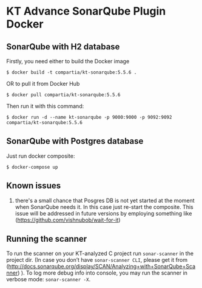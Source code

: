 # KT Advance SonarQube Plugin Docker

## SonarQube with H2 database
Firstly, you need either to build the Docker image
```
$ docker build -t compartia/kt-sonarqube:5.5.6 .
```
OR
to pull it from Docker Hub

```
$ docker pull compartia/kt-sonarqube:5.5.6
```
Then run it with this command:
```
$ docker run -d --name kt-sonarqube -p 9000:9000 -p 9092:9092 compartia/kt-sonarqube:5.5.6
```

## SonarQube with Postgres database
Just run docker composite:
```
$ docker-compose up
```

## Known issues
1. there's a small chance that Posgres DB is not yet started at the moment when SonarQube needs it. In this case just re-start the composite. This issue will be addressed in future versions by employing something like (https://github.com/vishnubob/wait-for-it)

## Running the scanner
To run the scanner on your KT-analyzed C project run `sonar-scanner` in the project dir. (In case you don’t have `sonar-scanner CLI`, please get it from (http://docs.sonarqube.org/display/SCAN/Analyzing+with+SonarQube+Scanner) ).
To log more debug info into console, you may run the scanner in verbose mode: `sonar-scanner -X`.

